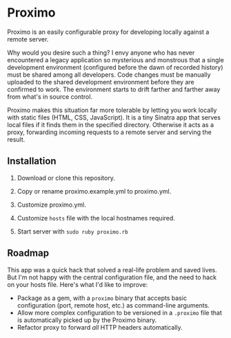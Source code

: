 # Proximo #

Proximo is an easily configurable proxy for developing locally against a remote server.

Why would you desire such a thing? I envy anyone who has never encountered a legacy application so mysterious and monstrous that a single development environment (configured before the dawn of recorded history) must be shared among all developers. Code changes must be manually uploaded to the shared development environment before they are confirmed to work. The environment starts to drift farther and farther away from what's in source control.

Proximo makes this situation far more tolerable by letting you work locally with static files (HTML, CSS, JavaScript). It is a tiny Sinatra app that serves local files if it finds them in the specified directory. Otherwise it acts as a proxy, forwarding incoming requests to a remote server and serving the result.


## Installation ##

1. Download or clone this repository.

2. Copy or rename proximo.example.yml to proximo.yml.

3. Customize proximo.yml.

4. Customize `hosts` file with the local hostnames required.

4. Start server with `sudo ruby proximo.rb`


## Roadmap ##

This app was a quick hack that solved a real-life problem and saved lives.  But I'm not happy with the central configuration file, and the need to hack on your hosts file.  Here's what I'd like to improve:

- Package as a gem, with a `proximo` binary that accepts basic configuration (port, remote host, etc.) as command-line arguments.
- Allow more complex configuration to be versioned in a `.proximo` file that is automatically picked up by the Proximo binary.
- Refactor proxy to forward *all* HTTP headers automatically.
